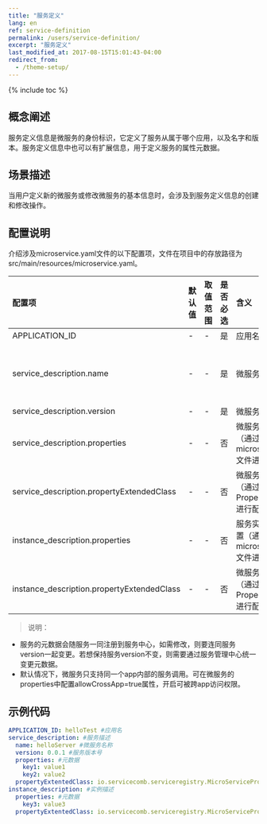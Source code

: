 ```yaml
---
title: "服务定义"
lang: en
ref: service-definition
permalink: /users/service-definition/
excerpt: "服务定义"
last_modified_at: 2017-08-15T15:01:43-04:00
redirect_from:
  - /theme-setup/
---
```


{% include toc %}
## 概念阐述

服务定义信息是微服务的身份标识，它定义了服务从属于哪个应用，以及名字和版本。服务定义信息中也可以有扩展信息，用于定义服务的属性元数据。

## 场景描述

当用户定义新的微服务或修改微服务的基本信息时，会涉及到服务定义信息的创建和修改操作。

## 配置说明

介绍涉及microservice.yaml文件的以下配置项，文件在项目中的存放路径为src/main/resources/microservice.yaml。

| 配置项 | 默认值 | 取值范围 | 是否必选 | 含义 | 注意 |
| :--- | :--- | :--- | :--- | :--- | :--- |
| APPLICATION\_ID | - | - | 是 | 应用名 | - |
| service\_description.name | - | - | 是 | 微服务名 | 应确保app内部唯一。微服务名支持数字、大小写字母和"-"、"\_"、"."三个特殊字符，但是不能以特殊字符作为首尾字符，命名规范为：^\[a-zA-Z0-9\]+$\|^\[a-zA-Z0-9\]\[a-zA-Z0-9\_-.\]\*\[a-zA-Z0-9\]$。 |
| service\_description.version | - | - | 是 | 微服务版本号 | - |
| service\_description.properties | - | - | 否 | 微服务元数据配置（通过microservice.yaml文件进行配置） | - |
| service\_description.propertyExtendedClass | - | - | 否 | 微服务元数据配置（通过实现接口PropertyExtended进行配置） | 接口返回的配置会覆盖配置文件中key相同的配置。 |
| instance\_description.properties | - | - | 否 | 服务实例元数据配置（通过microservice.yaml文件进行配置） |  |
| instance\_description.propertyExtendedClass | - | - | 否 | 微服务元数据配置（通过实现接口PropertyExtended进行配置） | 同service\_description.propertyExtendedClass |

> 说明：
- 服务的元数据会随服务一同注册到服务中心，如需修改，则要连同服务version一起变更。若想保持服务version不变，则需要通过服务管理中心统一变更元数据。
- 默认情况下，微服务只支持同一个app内部的服务调用。可在微服务的properties中配置allowCrossApp=true属性，开启可被跨app访问权限。

## 示例代码

```yaml
APPLICATION_ID: helloTest #应用名
service_description: #服务描述
  name: helloServer #微服务名称
  version: 0.0.1 #服务版本号
  properties: #元数据
    key1: value1
    key2: value2
  propertyExtentedClass: io.servicecomb.serviceregistry.MicroServicePropertyExtendedStub
instance_description: #实例描述
  properties: #元数据
    key3: value3
  propertyExtentedClass: io.servicecomb.serviceregistry.MicroServicePropertyExtendedStub
```
